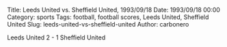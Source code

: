 Title: Leeds United vs. Sheffield United, 1993/09/18
Date: 1993/09/18 00:00
Category: sports
Tags: football, football scores, Leeds United, Sheffield United
Slug: leeds-united-vs-sheffield-united
Author: carbonero


Leeds United 2 - 1 Sheffield United
